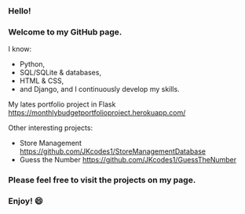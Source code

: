 ### **Hello!**

### Welcome to my GitHub page. 
I know: 
* Python, 
* SQL/SQLite & databases, 
* HTML & CSS, 
* and Django, 
and I continuously develop my skills.

My lates portfolio project in Flask https://monthlybudgetportfolioproject.herokuapp.com/

Other interesting projects:
* Store Management https://github.com/JKcodes1/StoreManagementDatabase
* Guess the Number https://github.com/JKcodes1/GuessTheNumber

### Please feel free to visit the projects on my page.

### Enjoy! :smile:

